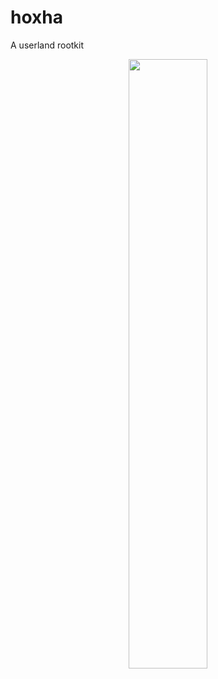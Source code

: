 # hoxha
A userland rootkit 

<p align="center">
  <img src="https://upload.wikimedia.org/wikipedia/commons/f/fe/Enver_Hoxha_%28portret%29.jpg" width="50%" height="50%" />
</p>
